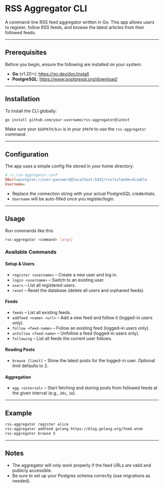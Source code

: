# RSS Aggregator CLI

A command-line RSS feed aggregator written in Go. This app allows users to register, follow RSS feeds, and browse the latest articles from their followed feeds.

---

## Prerequisites

Before you begin, ensure the following are installed on your system:

- **Go** (v1.20+): https://go.dev/doc/install
- **PostgreSQL**: https://www.postgresql.org/download/

---

## Installation

To install the CLI globally:

```bash
go install github.com/your-username/rss-aggregator@latest
```

Make sure your `$GOPATH/bin` is in your `$PATH` to use the `rss-aggregator` command.

---

## Configuration

The app uses a simple config file stored in your home directory:

```ini
# ~/.rss-aggregator.conf
DBurl=postgres://user:password@localhost:5432/rss?sslmode=disable
Username=
```

- Replace the connection string with your actual PostgreSQL credentials.
- `Username` will be auto-filled once you register/login.

---

## Usage

Run commands like this:

```bash
rss-aggregator <command> [args]
```

### Available Commands

#### Setup & Users

- `register <username>` – Create a new user and log in.
- `login <username>` – Switch to an existing user.
- `users` – List all registered users.
- `reset` – Reset the database (delete all users and orphaned feeds).

#### Feeds

- `feeds` – List all existing feeds.
- `addfeed <name> <url>` – Add a new feed and follow it (logged-in users only).
- `follow <feed-name>` – Follow an existing feed (logged-in users only).
- `unfollow <feed-name>` – Unfollow a feed (logged-in users only).
- `following` – List all feeds the current user follows.

#### Reading Posts

- `browse [limit]` – Show the latest posts for the logged-in user. Optional limit defaults to 2.

#### Aggregation

- `agg <interval>` – Start fetching and storing posts from followed feeds at the given interval (e.g., `10s`, `1m`).

---

## Example

```bash
rss-aggregator register alice
rss-aggregator addfeed golang https://blog.golang.org/feed.atom
rss-aggregator browse 5
```

---

## Notes

- The aggregator will only work properly if the feed URLs are valid and publicly accessible.
- Be sure to set up your Postgres schema correctly (use migrations as needed).
